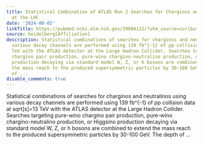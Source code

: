 ```yaml
---
title: Statistical Combination of ATLAS Run 2 Searches for Charginos and Neutralinos
  at the LHC
date: '2024-08-02'
linkTitle: https://pubmed.ncbi.nlm.nih.gov/39094132/?utm_source=curl&utm_medium=rss&utm_campaign=pubmed-2&utm_content=1FakS-2QOkCT8HsMOQP1bCRQ4YzyumYOmxmF0moLsQ3dFB1E9V&fc=20220326224207&ff=20240803181444&v=2.18.0.post9+e462414
source: heidelberg[Affiliation]
description: Statistical combinations of searches for charginos and neutralinos using
  various decay channels are performed using 139 fb^{-1} of pp collision data at sqrt[s]=13
  TeV with the ATLAS detector at the Large Hadron Collider. Searches targeting pure-wino
  chargino pair production, pure-wino chargino-neutralino production, or Higgsino
  production decaying via standard model W, Z, or h bosons are combined to extend
  the mass reach to the produced supersymmetric particles by 30-100 GeV. The depth
  of ...
disable_comments: true
---
```

Statistical combinations of searches for charginos and neutralinos using various decay channels are performed using 139 fb^{-1} of pp collision data at sqrt[s]=13 TeV with the ATLAS detector at the Large Hadron Collider. Searches targeting pure-wino chargino pair production, pure-wino chargino-neutralino production, or Higgsino production decaying via standard model W, Z, or h bosons are combined to extend the mass reach to the produced supersymmetric particles by 30-100 GeV. The depth of ...